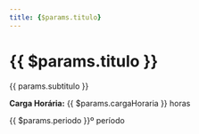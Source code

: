 ```yaml
---
title: {$params.titulo}
---
```


<script setup>
import { useData } from 'vitepress'
const { params } = useData()
</script>

# {{ $params.titulo }}

<div v-if="params.subtitulo" :class="$style.subtitulo">{{ params.subtitulo }}</div>

<div :class="$style.infobox">
  <p><strong>Carga Horária:</strong> {{ $params.cargaHoraria }} horas</p>
  <span :class="$style.badge">{{ $params.periodo }}º período</span>
</div>

<!-- @content -->

<style module>
.subtitulo {
  color: var(--vp-c-text-2);
  font-size: 1.5em;
}

.badge {
  color: var(--vp-c-white);
  font-weight: bold;
  background-color: var(--vp-c-brand-3);
  font-size: 0.8em;
  width: fit-content;
  padding: 0.1em 0.4em;
  border-radius: 0.2em;
}

.infobox {
  display: flex;
  flex-direction: column;
  margin-top: 1em;
}

.infobox p {
  margin: 0;
}
</style>
